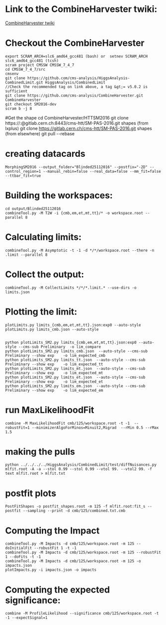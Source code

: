 
# Link to the CombineHarvester twiki:
[CombineHarvester twiki](http://cms-analysis.github.io/CombineHarvester/index.html)


# Checkout the CombineHarvester
    export SCRAM_ARCH=slc6_amd64_gcc481 (bash) or  setnev SCRAM_ARCH slc6_amd64_gcc481 (tcsh)
    scram project CMSSW CMSSW_7_4_7
    cd CMSSW_7_4_7/src
    cmsenv
    git clone https://github.com/cms-analysis/HiggsAnalysis-CombinedLimit.git HiggsAnalysis/CombinedLimit
    //Check the recommended tag on link above, a tag &gt;= v5.0.2 is sufficient
    git clone https://github.com/cms-analysis/CombineHarvester.git CombineHarvester
    git checkout SM2016-dev
    scram b -j 8

    
    
#Get the shape
    cd CombineHarvester/HTTSM2016
    git clone https://:@gitlab.cern.ch:8443/cms-htt/SM-PAS-2016.git shapes  (from lxplus)
    git clone https://gitlab.cern.ch/cms-htt/SM-PAS-2016.git shapes      (from elsewhere)
    git pull --rebase 

# creating datacards
    
    MorphingSM2016 --output_folder="Blinded25112016" --postfix="-2D" --control_region=1 --manual_rebin=false --real_data=false --mm_fit=false --ttbar_fit=true


# Building the workspaces:

    cd output/Blinded25112016
    combineTool.py -M T2W -i {cmb,em,et,mt,tt}/* -o workspace.root --parallel 8


# Calculating limits:
    combineTool.py -M Asymptotic -t -1 -d */*/workspace.root --there -n .limit --parallel 8


# Collect the output:
    combineTool.py -M CollectLimits */*/*.limit.* --use-dirs -o limits.json


# Plotting the limit:

    
    plotLimits.py limits_{cmb,em,et,mt,tt}.json:exp0 --auto-style
    plotLimits.py limits_cmb.json --auto-style   


    python plotLimits_SM2.py limits_{cmb,em,et,mt,tt}.json:exp0 --auto-style --cms-sub Preliminary  -o lim_compare
    python plotLimits_SM2.py limits_cmb.json  --auto-style --cms-sub Preliminary --show exp    -o lim_expected_cmb
    python plotLimits_SM2.py limits_tt.json  --auto-style --cms-sub Preliminary --show exp    -o lim_expected_tt
    python plotLimits_SM2.py limits_mt.json  --auto-style --cms-sub Preliminary --show exp    -o lim_expected_mt
    python plotLimits_SM2.py limits_et.json  --auto-style --cms-sub Preliminary --show exp    -o lim_expected_et
    python plotLimits_SM2.py limits_em.json  --auto-style --cms-sub Preliminary --show exp    -o lim_expected_em


# run MaxLikelihoodFit

    combine -M MaxLikelihoodFit cmb/125/workspace.root -t -1  --robustFit=1 --minimizerAlgoForMinos=Minuit2,Migrad  --rMin 0.5 --rMax 1.5  


# making the pulls

    python ../../../../HiggsAnalysis/CombinedLimit/test/diffNuisances.py  mlfit.root -A -a --stol 0.99 --stol 0.99 --vtol 99. --vtol2 99. -f text mlfit.root > mlfit.txt


# postfit plots

    PostFitShapes -o postfit_shapes.root -m 125 -f mlfit.root:fit_s --postfit --sampling --print -d cmb/125/combined.txt.cmb
    

# Computing the Impact

    combineTool.py -M Impacts -d cmb/125/workspace.root -m 125 --doInitialFit --robustFit 1 -t -1
    combineTool.py -M Impacts -d cmb/125/workspace.root -m 125 --robustFit 1 --doFits -t -1
    combineTool.py -M Impacts -d cmb/125/workspace.root -m 125 -o impacts.json
    plotImpacts.py -i impacts.json -o impacts


# Computing the expected significance:

    combine -M ProfileLikelihood --significance cmb/125/workspace.root -t -1 --expectSignal=1



